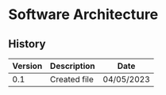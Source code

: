 # Software Architecture

## History

| Version | Description  | Date       |
| ------- | ------------ | ---------- |
| 0.1     | Created file | 04/05/2023 |
